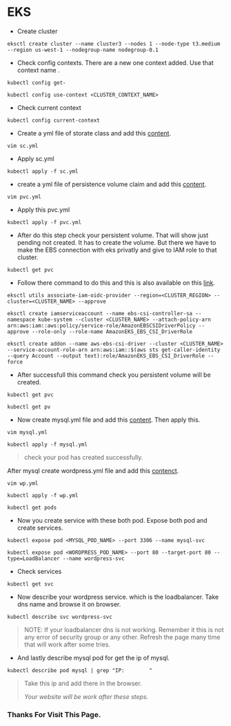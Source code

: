# EKS
- Create cluster
```
eksctl create cluster --name cluster3 --nodes 1 --node-type t3.medium --region us-west-1 --nodegroup-name nodegroup-0.1
```
- Check config contexts. There are a new one context added. Use that context name <cluster name>.
```
kubectl config get-
```
```
kubectl config use-context <CLUSTER_CONTEXT_NAME>
```
- Check current context
```
kubectl config current-context
```
- Create a yml file of storate class and add this [content](https://github.com/Nitesh-Sen/Kubernetes/blob/80e4ce25bab2c1fc566d327e384bf01fd870930a/Wordpress-on-eks-with-EBS%26CLB/sc.yml).
```
vim sc.yml
```
- Apply sc.yml 
```
kubectl apply -f sc.yml 
```
- create a yml file of persistence volume claim and add this [content](https://github.com/Nitesh-Sen/Kubernetes/blob/80e4ce25bab2c1fc566d327e384bf01fd870930a/Wordpress-on-eks-with-EBS%26CLB/pvc.yml).
```
vim pvc.yml
```
- Apply this pvc.yml
```
kubectl apply -f pvc.yml 
```
- After do this step check your persistent volume. That will show just pending not created. It has to create the volume. But there we have to make the EBS connection with eks privatly and give to IAM role to that cluster.
```
kubectl get pvc
```
- Follow there command to do this and this is also available on this [link](https://stackoverflow.com/questions/75758115/persistentvolumeclaim-is-stuck-waiting-for-a-volume-to-be-created-either-by-ex).
```
eksctl utils associate-iam-oidc-provider --region=<CLUSTER_REGION> --cluster=<CLUSTER_NAME> --approve
```
```
eksctl create iamserviceaccount --name ebs-csi-controller-sa --namespace kube-system --cluster <CLUSTER_NAME> --attach-policy-arn arn:aws:iam::aws:policy/service-role/AmazonEBSCSIDriverPolicy --approve --role-only --role-name AmazonEKS_EBS_CSI_DriverRole
```
```
eksctl create addon --name aws-ebs-csi-driver --cluster <CLUSTER_NAME> --service-account-role-arn arn:aws:iam::$(aws sts get-caller-identity --query Account --output text):role/AmazonEKS_EBS_CSI_DriverRole --force
```
- After successfull this command check you persistent volume will be created.
```
kubectl get pvc
```
```
kubectl get pv
```
- Now create mysql.yml file and add this [content](https://github.com/Nitesh-Sen/Kubernetes/blob/80e4ce25bab2c1fc566d327e384bf01fd870930a/Wordpress-on-eks-with-EBS%26CLB/mysql.yml). Then apply this.
```
vim mysql.yml
```
```
kubectl apply -f mysql.yml
```
> check your pod has created successfully. 
  
After mysql create wordpress.yml file and add this [contenct](https://github.com/Nitesh-Sen/Kubernetes/blob/80e4ce25bab2c1fc566d327e384bf01fd870930a/Wordpress-on-eks-with-EBS%26CLB/wp.yml).
```
vim wp.yml
```
```
kubectl apply -f wp.yml
```
```
kubectl get pods
```
- Now you create service with these both pod. Expose both pod and create services.
```
kubectl expose pod <MYSQL_POD_NAME> --port 3306 --name mysql-svc
```
```
kubectl expose pod <WORDPRESS_POD_NAME> --port 80 --target-port 80 --type=LoadBalancer --name wordpress-svc
```
- Check services
```
kubectl get svc
```
- Now describe your wordpress service. which is the loadbalancer. Take dns name and browse it on browser.
```
kubectl describe svc wordpress-svc
```
> NOTE: If your loadbalancer dns is not working. Remember it this is not any error of security group or any other. Refresh the page many time that will work after some tries. 

- And lastly describe mysql pod for get the ip of mysql.
```
kubectl describe pod mysql | grep "IP:        "
```
> Take this ip and add there in the browser.
>
> *Your website will be work after these steps.*
  
### Thanks For Visit This Page.
